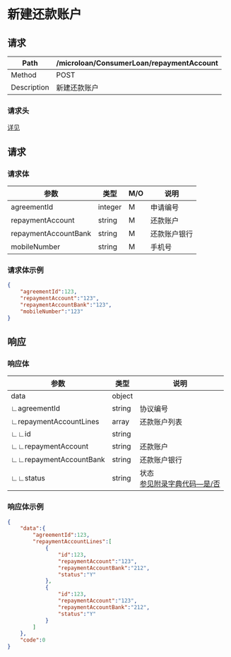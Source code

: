 # 新建还款账户

## 请求

| Path        | /microloan/ConsumerLoan/repaymentAccount |
| ----------- | ---------------------------------------- |
| Method      | POST                                     |
| Description | 新建还款账户                             |

### 请求头

[详见](../../header.md)

## 请求

### 请求体

| 参数                 | 类型    | M/O  | 说明         |
| -------------------- | ------- | ---- | ------------ |
| agreementId          | integer | M    | 申请编号     |
| repaymentAccount     | string  | M    | 还款账户     |
| repaymentAccountBank | string  | M    | 还款账户银行 |
| mobileNumber         | string  | M    | 手机号       |

### 请求体示例

```json
{
    "agreementId":123,
    "repaymentAccount":"123",
    "repaymentAccountBank":"123",
    "mobileNumber":"123"
}
```

## 响应

### 响应体

| 参数                   | 类型   | 说明                                                         |
| ---------------------- | ------ | ------------------------------------------------------------ |
| data                   | object |                                                              |
| ∟agreementId           | string | 协议编号                                                     |
| ∟repaymentAccountLines | array  | 还款账户列表                                                 |
| ∟∟id                   | string |                                                              |
| ∟∟repaymentAccount     | string | 还款账户                                                     |
| ∟∟repaymentAccountBank | string | 还款账户银行                                                 |
| ∟∟status               | string | 状态<br/>[参见附录字典代码—是/否](../../appendices/dictionary_code.md) |

### 响应体示例

```json
{
    "data":{
        "agreementId":123,
        "repaymentAccountLines":[
            {
                "id":123,
                "repaymentAccount":"123",
                "repaymentAccountBank":"212",
                "status":"Y"
            },
            {
                "id":123,
                "repaymentAccount":"123",
                "repaymentAccountBank":"212",
                "status":"Y"
            }
        ]
    },
    "code":0
}
```

